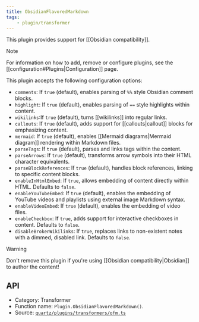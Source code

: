 ```yaml
---
title: ObsidianFlavoredMarkdown
tags:
    - plugin/transformer
---
```


This plugin provides support for [[Obsidian compatibility]].

> [!note]
> For information on how to add, remove or configure plugins, see the [[configuration#Plugins|Configuration]] page.

This plugin accepts the following configuration options:

- `comments`: If `true` (default), enables parsing of `%%` style Obsidian comment blocks.
- `highlight`: If `true` (default), enables parsing of `==` style highlights within content.
- `wikilinks`:If `true` (default), turns [[wikilinks]] into regular links.
- `callouts`: If `true` (default), adds support for [[callouts|callout]] blocks for emphasizing content.
- `mermaid`: If `true` (default), enables [[Mermaid diagrams|Mermaid diagram]] rendering within Markdown files.
- `parseTags`: If `true` (default), parses and links tags within the content.
- `parseArrows`: If `true` (default), transforms arrow symbols into their HTML character equivalents.
- `parseBlockReferences`: If `true` (default), handles block references, linking to specific content blocks.
- `enableInHtmlEmbed`: If `true`, allows embedding of content directly within HTML. Defaults to `false`.
- `enableYouTubeEmbed`: If `true` (default), enables the embedding of YouTube videos and playlists using external image Markdown syntax.
- `enableVideoEmbed`: If `true` (default), enables the embedding of video files.
- `enableCheckbox`: If `true`, adds support for interactive checkboxes in content. Defaults to `false`.
- `disableBrokenWikilinks`: If `true`, replaces links to non-existent notes with a dimmed, disabled link. Defaults to `false`.

> [!warning]
> Don't remove this plugin if you're using [[Obsidian compatibility|Obsidian]] to author the content!

## API

- Category: Transformer
- Function name: `Plugin.ObsidianFlavoredMarkdown()`.
- Source: [`quartz/plugins/transformers/ofm.ts`](https://github.com/jackyzha0/quartz/blob/v4/quartz/plugins/transformers/ofm.ts)
